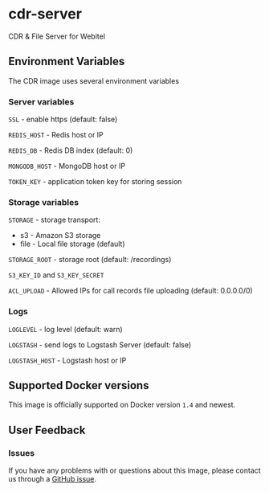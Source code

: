 cdr-server
===

CDR & File Server for Webitel


## Environment Variables

The CDR image uses several environment variables

### Server variables

`SSL` - enable https (default: false)

`REDIS_HOST` - Redis host or IP

`REDIS_DB` - Redis DB index (default: 0)

`MONGODB_HOST` - MongoDB host or IP

`TOKEN_KEY` - application token key for storing session

### Storage variables

`STORAGE` - storage transport:

- s3 - Amazon S3 storage
- file - Local file storage (default)

`STORAGE_ROOT` - storage root (default: /recordings)

`S3_KEY_ID` and `S3_KEY_SECRET`

`ACL_UPLOAD` - Allowed IPs for call records file uploading (default: 0.0.0.0/0)

### Logs

`LOGLEVEL` - log level (default: warn)

`LOGSTASH` - send logs to Logstash Server (default: false)

`LOGSTASH_HOST` - Logstash host or IP


## Supported Docker versions

This image is officially supported on Docker version `1.4` and newest.

## User Feedback

### Issues
If you have any problems with or questions about this image, please contact us through a [GitHub issue](https://github.com/webitel/cdr/issues).
